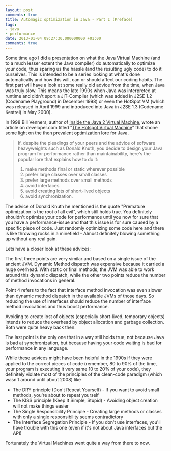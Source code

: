 ```yaml
---
layout: post
comments: true
title: Automagic optimization in Java - Part I (Preface)
tags:
- java
- performance
date: 2013-01-04 09:27:30.000000000 +01:00
comments: true
---
```

Some time ago I did a presentation on what the Java Virtual Machine (and to a much lesser extent the Java compiler) do automatically to optimize your code, thus sparing us the hassle (and the resulting ugly code) to do it ourselves. This is intended to be a series looking at what's done automatically and how this will, can or should affect our coding habits. The first part will have a look at some really old advice from the time, when Java was truly slow. This means the late 1990s when Java was interpreted at runtime and didn't sport a JIT-Compiler (which was added in J2SE 1.2 (Codename Playground) in December 1998) or even the HotSpot VM (which was released in April 1999 and introduced into Java in J2SE 1.3 (Codename Kestrel) in May 2000). 

In 1998 Bill Venners, author of [Inside the Java 2 Virtual Machine](http://www.amazon.com/Inside-Java-2-Virtual-Machine/dp/0071350934), wrote an article on developer.com titled "[The Hotspot Virtual Machine](http://www.artima.com/designtechniques/hotspot.html)" that shone some light on the then prevalent optimization lore for Java. 
> If, despite the pleadings of your peers and the advice of software heavyweights such as Donald Knuth, you decide to design your Java program for performance rather than maintainability, here's the popular lore that explains how to do it: 
> 
> 
> 1. make methods final or static wherever possible 
> 2. prefer large classes over small classes 
> 3. prefer large methods over small methods 
> 4. avoid interfaces 
> 5. avoid creating lots of short-lived objects 
> 6. avoid synchronization. 

The advice of Donald Knuth he mentioned is the quote "Premature optimization is the root of all evil", which still holds true. You definitely shouldn't optimize your code for performance until you now for sure that you have a performance-issue and that this issue is for sure caused by a specific piece of code. Just randomly optimizing some code here and there is like throwing rocks in a minefield - Almost definitely blowing something up without any real gain.

Lets have a closer look at these advices:

The first three points are very similar and based on a single issue of the ancient JVM. Dynamic Method dispatch was expensive because it carried a huge overhead. With static or final methods, the JVM was able to work around this dynamic dispatch, while the other two points reduce the number of method invocations in general. 

Point 4 refers to the fact that interface method invocation was even slower than dynamic method dispatch in the available JVMs of those days. So reducing the use of interfaces should reduce the number of interface method invocations and thus boost performance.

Avoiding to create lost of objects (especially short-lived, temporary objects) intends to reduce the overhead by object allocation and garbage collection. Both were quite heavy back then.

The last point is the only one that in a way still holds true, not because Java is bad at synchronization, but because having your code waiting is bad for performance in any language.

While these advices might have been helpful in the 1990s if they were applied to the correct pieces of code (remember, 80 to 90% of the time, your program is executing it very same 10 to 20% of your code), they definitely violate most of the principles of the clean-code paradigm (which wasn't around until about 2008) like 
+ The DRY principle (Don't Repeat Yourself) - If you want to avoid small methods, you're about to repeat yourself 
+ The KISS principle (Keep It Simple, Stupid) - Avoiding object creation will not make things easier 
+ The Single Responsibility Principle - Creating large methods or classes with only a single responsibility seems contradictory 
+ The Interface Segregation Principle - If you don't use interfaces, you'll have trouble with this one (even if it's not about Java interfaces but the API) 

Fortunately the Virtual Machines went quite a way from there to now.